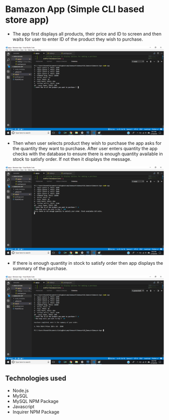 # Bamazon App (Simple CLI based store app)

* The app first displays all products, their price and ID to screen and then waits for user to enter ID of the product they wish to purchase.

![alt text](screenshots/p1.png "Screenshot One")

* Then when user selects product they wish to purchase the app asks for the quantity they want to purchase. After user enters quantity the app checks with the database to ensure there is enough quantity available in stock to satisfy order. If not then it displays the message.

![alt text](screenshots/p2.png "Screenshot Two")

* If there is enough quantity in stock to satisfy order then app displays the summary of the purchase.

![alt text](screenshots/p3.png "Screenshot Three")

## Technologies used

- Node.js
- MySQL
- MySQL NPM Package
- Javascript
- Inquirer NPM Package
